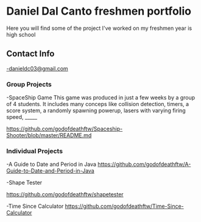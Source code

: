 # Daniel Dal Canto freshmen portfolio
Here you will find some of the project I've worked on my freshmen year is high school
## Contact Info
-danieldc03@gmail.com
### Group Projects
-SpaceShip Game
This game was produced in just a few weeks by a group of 4 students. It includes many conceps like collision detection, timers, a score system, a randomly spawning powerup, lasers with varying firing speed, _____

https://github.com/godofdeathftw/Spaceship-Shooter/blob/master/README.md

### Individual Projects
-A Guide to Date and Period in Java
https://github.com/godofdeathftw/A-Guide-to-Date-and-Period-in-Java

-Shape Tester

https://github.com/godofdeathftw/shapetester

-Time Since Calculator
https://github.com/godofdeathftw/Time-Since-Calculator

